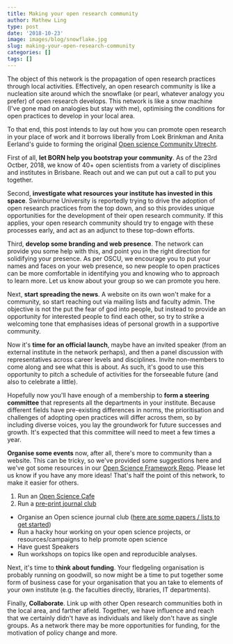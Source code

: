 ```yaml
---
title: Making your open research community
author: Mathew Ling
type: post
date: '2018-10-23'
image: images/blog/snowflake.jpg
slug: making-your-open-research-community
categories: []
tags: []
---
```


The object of this network is the propagation of open research practices through local activities. Effectively, an open research community is like a nucleation site around which the snowflake (or pearl, whatever analogy you prefer) of open research develops. This network is like a snow machine (I've gone mad on analogies but stay with me), optimising the conditions for open practices to develop in your local area. 

To that end, this post intends to lay out how you can promote open research in your place of work and it borrows liberally from Loek Brinkman and Anita Eerland's guide to forming the original [Open science Community Utrecht](https://docs.google.com/document/d/112B-OCArTI-zdDZ6S67BPVHSn6gPL9GgmluoQ35zG40/edit).

First of all, **let BORN help you bootstrap your community**. As of the 23rd Octber, 2018, we know of 40+ open scientists from a variety of disciplines and institutes in Brisbane. Reach out and we can put out a call to put you together.

Second, **investigate what resources your institute has invested in this space**. Swinburne University is reportedly trying to drive the adoption of open research practices from the top down, and so this provides unique opportunities for the development of their open research community. If this applies, your open research community should try to engage with these processes early, and act as an adjunct to these top-down efforts.   

Third, **develop some branding and web presence**. The network can provide you some help with this, and point you in the right direction for solidifying your presence. As per OSCU, we encourage you to put your names and faces on your web presence, so new people to open practices can be more comfortable in identifying you and knowing who to approach to learn more. Let us know about your group so we can promote you here. 

Next, **start spreading the news**. A website on its own won't make for a community, so start reaching out via mailing lists and faculty admin. The objective is not the put the fear of god into people, but instead to provide an opportunity for interested people to find each other, so try to strike a welcoming tone that emphasises ideas of personal growth in a supportive community. 

Now it's **time for an official launch**, maybe have an invited speaker (from an external institute in the network perhaps), and then a panel discussion with representatives across career levels and disciplines. Invite non-members to come along and see what this is about. As such, it's good to use this opportunity to pitch a schedule of activities for the forseeable future (and also to celebrate a little).

Hopefully now you'll have enough of a membership to **form a steering committee** that represents all the departments in your institute. Because different fields have pre-existing differences in norms, the prioritisation and challenges of adopting open practices will differ across them, so by including diverse voices, you lay the groundwork for future successes and growth. It's expected that this committee will need to meet a few times a year.  

**Organise some events** now, after all, there's more to community than a website. This can be tricky, so we've provided some suggestions here and we've got some resources in our [Open Science Framework Repo](https://osf.io/be7yt/wiki/home/). Please let us know if you have any more ideas! That's half the point of this network, to make it easier for others. 

1. Run an [Open Science Cafe](https://www.fosteropenscience.eu/content/organise-your-own-open-science-cafe)
2. Run a [pre-print journal club](https://www.prereview.org/users/164141/articles/205430-how-to-start-a-prereview-journal-club-tips-email-templates)
- Organise an Open science journal club ([here are some papers / lists to get started](https://osf.io/be7yt/wiki/Reading%20lists/))
- Run a hacky hour working on your open science projects, or resources/campaigns to help promote open science
- Have guest Speakers
- Run workshops on topics like open and reproducible analyses.
 
Next, it's time to **think about funding**. Your fledgeling organisation is probably running on goodwill, so now might be a time to put together some form of business case for your organisation that you an take to elements of your own institute (e.g. the faculties directly, libraries, IT departments).

Finally, **Collaborate**. Link up with other Open research communities both in the local area, and farther afield. Together, we have influence and reach that we certainly didn't have as individuals and likely don't have as single groups. As a network there may be more opportunities for funding, for the motivation of policy change and more.  

